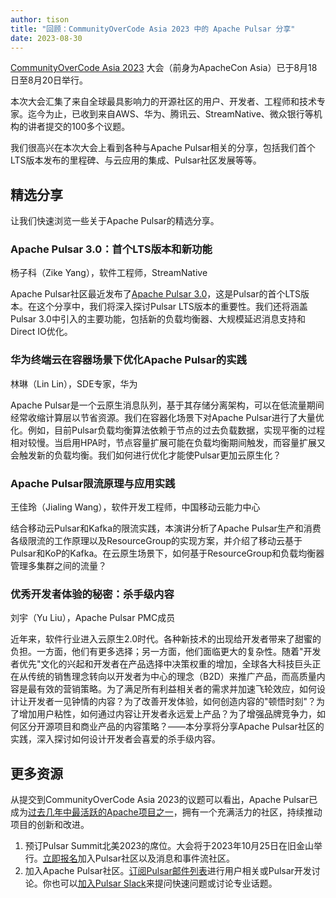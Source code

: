 ```yaml
---
author: tison
title: "回顾：CommunityOverCode Asia 2023 中的 Apache Pulsar 分享"
date: 2023-08-30
---
```


[CommunityOverCode Asia 2023](https://apachecon.com/acasia2023/) 大会（前身为ApacheCon Asia）已于8月18日至8月20日举行。

本次大会汇集了来自全球最具影响力的开源社区的用户、开发者、工程师和技术专家。迄今为止，已收到来自AWS、华为、腾讯云、StreamNative、微众银行等机构的讲者提交的100多个议题。

我们很高兴在本次大会上看到各种与Apache Pulsar相关的分享，包括我们首个LTS版本发布的里程碑、与云应用的集成、Pulsar社区发展等等。

<!--truncate-->

## 精选分享

让我们快速浏览一些关于Apache Pulsar的精选分享。

### Apache Pulsar 3.0：首个LTS版本和新功能

杨子科（Zike Yang），软件工程师，StreamNative

Apache Pulsar社区最近发布了[Apache Pulsar 3.0](https://pulsar.apache.org/blog/2023/05/02/announcing-apache-pulsar-3-0/)，这是Pulsar的首个LTS版本。在这个分享中，我们将深入探讨Pulsar LTS版本的重要性。我们还将涵盖Pulsar 3.0中引入的主要功能，包括新的负载均衡器、大规模延迟消息支持和Direct IO优化。

### 华为终端云在容器场景下优化Apache Pulsar的实践

林琳（Lin Lin），SDE专家，华为

Apache Pulsar是一个云原生消息队列，基于其存储分离架构，可以在低流量期间经常收缩计算层以节省资源。我们在容器化场景下对Apache Pulsar进行了大量优化。例如，目前Pulsar负载均衡算法依赖于节点的过去负载数据，实现平衡的过程相对较慢。当启用HPA时，节点容量扩展可能在负载均衡期间触发，而容量扩展又会触发新的负载均衡。我们如何进行优化才能使Pulsar更加云原生化？

### Apache Pulsar限流原理与应用实践

王佳玲（Jialing Wang），软件开发工程师，中国移动云能力中心

结合移动云Pulsar和Kafka的限流实践，本演讲分析了Apache Pulsar生产和消费各级限流的工作原理以及ResourceGroup的实现方案，并介绍了移动云基于Pulsar和KoP的Kafka。在云原生场景下，如何基于ResourceGroup和负载均衡器管理多集群之间的流量？

### 优秀开发者体验的秘密：杀手级内容

刘宇（Yu Liu），Apache Pulsar PMC成员

近年来，软件行业进入云原生2.0时代。各种新技术的出现给开发者带来了甜蜜的负担。一方面，他们有更多选择；另一方面，他们面临更大的复杂性。随着"开发者优先"文化的兴起和开发者在产品选择中决策权重的增加，全球各大科技巨头正在从传统的销售理念转向以开发者为中心的理念（B2D）来推广产品，而高质量内容是最有效的营销策略。为了满足所有利益相关者的需求并加速飞轮效应，如何设计让开发者一见钟情的内容？为了改善开发体验，如何创造内容的"顿悟时刻"？为了增加用户粘性，如何通过内容让开发者永远爱上产品？为了增强品牌竞争力，如何区分开源项目和商业产品的内容策略？——本分享将分享Apache Pulsar社区的实践，深入探讨如何设计开发者会喜爱的杀手级内容。

## 更多资源

从提交到CommunityOverCode Asia 2023的议题可以看出，Apache Pulsar已成为[过去几年中最活跃的Apache项目之一](https://blogs.apache.org/foundation/entry/apache-in-2021-by-the)，拥有一个充满活力的社区，持续推动项目的创新和改进。

1. 预订Pulsar Summit北美2023的席位。大会将于2023年10月25日在旧金山举行。[立即报名](https://pulsar-summit.org/)加入Pulsar社区以及消息和事件流社区。
2. 加入Apache Pulsar社区。[订阅Pulsar邮件列表](https://pulsar.apache.org/community#section-welcome)进行用户相关或Pulsar开发讨论。你也可以[加入Pulsar Slack](https://communityinviter.com/apps/apache-pulsar/apache-pulsar)来提问快速问题或讨论专业话题。